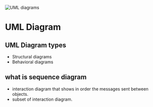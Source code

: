 ![UML diagrams](https://miro.medium.com/max/2400/0*WZKVkVH4fwJV5vfX.png)

# UML Diagram
## UML Diagram types
- Structural diagrams
- Behavioral diagrams

## what is sequence diagram
- interaction diagram that shows in order the messages sent between objects.
- subset of interaction diagram.
